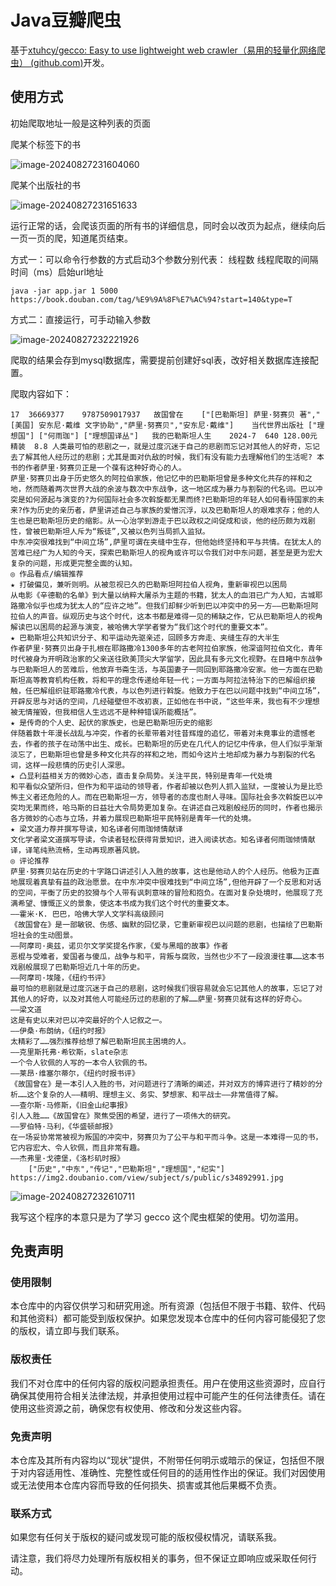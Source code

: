 # Java豆瓣爬虫

基于[xtuhcy/gecco: Easy to use lightweight web crawler（易用的轻量化网络爬虫） (github.com)](https://github.com/xtuhcy/gecco)开发。



## 使用方式

初始爬取地址一般是这种列表的页面

爬某个标签下的书

![image-20240827231604060](https://gitee.com/ruayou/pictures/raw/main/images/202408272316161.png)

爬某个出版社的书

![image-20240827231651633](https://gitee.com/ruayou/pictures/raw/main/images/202408272316691.png)

运行正常的话，会爬该页面的所有书的详细信息，同时会以改页为起点，继续向后一页一页的爬，知道尾页结束。



方式一：可以命令行参数的方式启动3个参数分别代表： 线程数 线程爬取的间隔时间（ms）启始url地址

````
java -jar app.jar 1 5000 https://book.douban.com/tag/%E9%9A%8F%E7%AC%94?start=140&type=T
````

方式二：直接运行，可手动输入参数

![image-20240827232221926](https://gitee.com/ruayou/pictures/raw/main/images/202408272322954.png)



爬取的结果会存到mysql数据库，需要提前创建好sql表，改好相关数据库连接配置。

爬取内容如下：

```
17	36669377	9787509017937	故国曾在	["[巴勒斯坦] 萨里·努赛贝 著","[美国] 安东尼·戴维 文字协助","萨里·努赛贝","安东尼·戴维"]	当代世界出版社	["理想国"]	["何雨珈"]	["理想国译丛"]	我的巴勒斯坦人生	2024-7	640	128.00元	精装	8.8	人类最可怕的悲剧之一，就是过度沉迷于自己的悲剧而忘记对其他人的好奇，忘记去了解其他人经历过的悲剧；尤其是面对仇敌的时候，我们有没有能力去理解他们的生活呢? 本书的作者萨里·努赛贝正是一个葆有这种好奇心的人。
萨里·努赛贝出身于历史悠久的阿拉伯家族，他记忆中的巴勒斯坦曾是多种文化共存的祥和之地，然而随着两次世界大战的余波与数次中东战争，这一地区成为暴力与割裂的代名词。巴以冲突是如何源起与演变的?为何国际社会多次斡旋都无果而终?巴勒斯坦的年轻人如何看待国家的未来?作为历史的亲历者，萨里讲述自己与家族的爱憎沉浮，以及巴勒斯坦人的艰难求存；他的人生也是巴勒斯坦历史的缩影。从一心治学到游走于巴以政权之间促成和谈，他的经历颇为戏剧性，曾被巴勒斯坦人斥为“叛徒”,又被以色列当局抓入监狱。
中东冲突很难找到“中间立场”,萨里可谓在夹缝中生存，但他始终坚持和平与共情。在犹太人的苦难已经广为人知的今天，探索巴勒斯坦人的视角或许可以令我们对中东问题，甚至是更为宏大复杂的问题，形成更完整全面的认知。
◎ 作品看点/编辑推荐
★ 打破偏见，兼听则明。从被忽视已久的巴勒斯坦阿拉伯人视角，重新审视巴以困局
从电影《辛德勒的名单》到大量以纳粹大屠杀为主题的书籍，犹太人的血泪已广为人知，古城耶路撒冷似乎也成为犹太人的“应许之地”。但我们却鲜少听到巴以冲突中的另一方——巴勒斯坦阿拉伯人的声音。纵观历史与这个时代，这本书都是难得一见的稀缺之作，它从巴勒斯坦人的视角解读巴以困局的起源与演变，被哈佛大学学者誉为“我们这个时代的重要文本”。
★ 巴勒斯坦公共知识分子、和平运动先驱亲述，回顾多方奔走、夹缝生存的大半生
作者萨里·努赛贝出身于扎根在耶路撒冷1300多年的古老阿拉伯家族，他深谙阿拉伯文化，青年时代被身为开明政治家的父亲送往欧美顶尖大学留学，因此具有多元文化视野。在目睹中东战争与巴勒斯坦人的苦难后，他放弃书斋生活，与英国妻子一同回到耶路撒冷安家。他一方面在巴勒斯坦高等教育机构任教，将和平的理念传递给年轻一代；一方面与阿拉法特治下的巴解组织接触，任巴解组织驻耶路撒冷代表，与以色列进行斡旋。他致力于在巴以问题中找到“中间立场”，开辟反思与对话的空间，几经碰壁但不改初衷，正如他在书中说，“这些年来，我也有不少理想被无情摧毁，但我相信人生远远不是种种错误所能概括”。
★ 是传奇的个人史、起伏的家族史，也是巴勒斯坦历史的缩影
伴随着数十年漫长战乱与冲突，作者的长辈带着对往昔辉煌的追忆，带着对未竟事业的遗憾老去，作者的孩子在动荡中出生、成长。巴勒斯坦的历史在几代人的记忆中传承，但人们似乎渐渐淡忘了，巴勒斯坦也曾是多种文化共存的祥和之地，而如今这片土地却成为暴力与割裂的代名词，这样一段悲情的历史引人深思。
★ 凸显利益相关方的微妙心态，直击复杂局势。关注平民，特别是青年一代处境
和平看似众望所归，但作为和平运动的领导者，作者却被以色列人抓入监狱，一度被认为是比恐怖主义者还危险的人。而在巴勒斯坦一方，领导者的态度也耐人寻味。国际社会多次斡旋巴以冲突均无果而终，哈马斯的日益壮大令局势更加复杂。在讲述自己戏剧般经历的同时，作者也揭示各方微妙的心态与立场，并着力展现巴勒斯坦平民特别是青年一代的处境。
★ 梁文道力荐并撰写导读，知名译者何雨珈倾情献译
文化学者梁文道撰写导读，令读者轻松获得背景知识，进入阅读状态。知名译者何雨珈倾情献译，译笔纯熟流畅，生动再现原著风貌。
◎ 评论推荐
萨里·努赛贝站在历史的十字路口讲述引人入胜的故事，这也是他动人的个人经历。他极为正直地展现着真挚有益的政治愿景。在中东冲突中很难找到“中间立场”,但他开辟了一个反思和对话的空间，平衡了历史的狡猾与个人带有讽刺意味的冒险和抱负。在面对复杂处境时，他展现了充满希望、慷慨正义的景象，使这本书成为我们这个时代的重要文本。
——霍米·K. 巴巴，哈佛大学人文学科高级顾问
《故国曾在》是一部敏锐、伤感、幽默的回忆录，它重新审视巴以问题的悲剧，也描绘了巴勒斯坦社会的生动图景。
——阿摩司·奥兹，诺贝尔文学奖提名作家，《爱与黑暗的故事》作者
恶棍与受难者，爱国者与傻瓜，战争与和平，背叛与腐败，当然也少不了一段浪漫往事……这本书戏剧般展现了巴勒斯坦近几十年的历史。
——阿摩司·埃隆，《纽约书评》
最可怕的悲剧就是过度沉迷于自己的悲剧，这时候我们很容易就会忘记其他人的故事，忘记了对其他人的好奇，以及对其他人可能经历过的悲剧的了解……萨里·努赛贝就有这样的好奇心。
——梁文道
这是有史以来对巴以冲突最好的个人记叙之一。
——伊桑·布朗纳，《纽约时报》
太精彩了……强烈推荐给想了解巴勒斯坦民主困境的人。
——克里斯托弗·希钦斯，slate杂志
一个令人钦佩的人写的一本令人钦佩的书。
——莱昂·维塞尔蒂尔，《纽约时报书评》
《故国曾在》是一本引人入胜的书，对问题进行了清晰的阐述，并对双方的博弈进行了精妙的分析……这个复杂的人——精明、理想主义、务实、梦想家、和平战士——非常值得了解。
——查尔斯·马修斯，《旧金山纪事报》
引人入胜……《故国曾在》聚焦受困的希望，进行了一项伟大的研究。
——罗伯特·马利，《华盛顿邮报》
在一场妥协常常被视为叛国的冲突中，努赛贝为了公平与和平而斗争。这是一本难得一见的书，它内容宏大、令人钦佩，而且非常有趣。
——杰弗里·戈德堡，《洛杉矶时报》
	["历史","中东","传记","巴勒斯坦","理想国","纪实"]	https://img2.doubanio.com/view/subject/s/public/s34892991.jpg
```

![image-20240827232610711](https://gitee.com/ruayou/pictures/raw/main/images/202408272327806.png)



我写这个程序的本意只是为了学习 gecco 这个爬虫框架的使用。切勿滥用。

## 免责声明

### 使用限制

本仓库中的内容仅供学习和研究用途。所有资源（包括但不限于书籍、软件、代码和其他资料）都可能受到版权保护。如果您发现本仓库中的任何内容可能侵犯了您的版权，请立即与我们联系。

### 版权责任

我们不对仓库中的任何内容的版权问题承担责任。用户在使用这些资源时，应自行确保其使用符合相关法律法规，并承担使用过程中可能产生的任何法律责任。请在使用这些资源之前，确保您有权使用、修改和分发这些内容。

### 免责声明

本仓库及其所有内容均以“现状”提供，不附带任何明示或暗示的保证，包括但不限于对内容适用性、准确性、完整性或任何目的的适用性作出的保证。我们对因使用或无法使用本仓库内容而导致的任何损失、损害或其他后果概不负责。

### 联系方式

如果您有任何关于版权的疑问或发现可能的版权侵权情况，请联系我。

请注意，我们将尽力处理所有版权相关的事务，但不保证立即响应或采取任何行动。